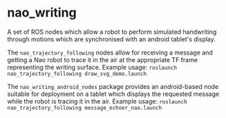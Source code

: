 nao_writing
===========

A set of ROS nodes which allow a robot to perform simulated handwriting through motions which are synchronised with an android tablet's display.

The `nao_trajectory_following` nodes allow for receiving a message and getting a Nao robot to trace it in the air at the appropriate TF frame representing the writing surface. 
Example usage:
`roslaunch nao_trajectory_following draw_svg_demo.launch`

The `nao_writing_android_nodes` package provides an android-based node suitable for deployment on a tablet which displays the requested message while the robot is tracing it in the air.
Example usage:
`roslaunch nao_trajectory_following message_echoer_nao.launch`
